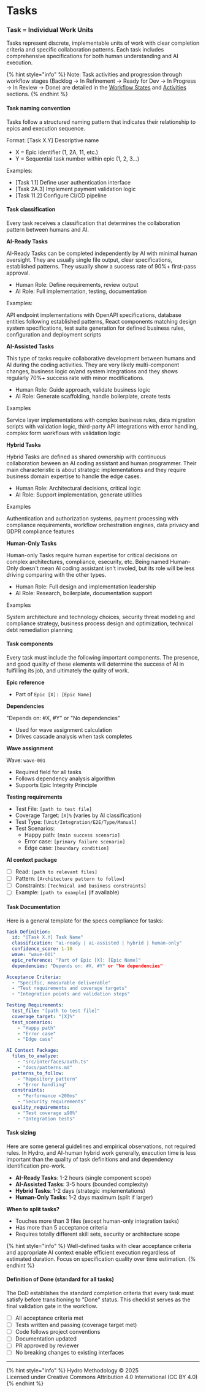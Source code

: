 # Tasks

### Task = Individual Work Units

Tasks represent discrete, implementable units of work with clear completion criteria and specific collaboration patterns. Each task includes comprehensive specifications for both human understanding and AI execution.

{% hint style="info" %}
Note: Task activities and progression through workflow stages (Backlog → In Refinement → Ready for Dev → In Progress → In Review → Done) are detailed in the [Workflow States](tasks.md#workflow-states-and-transitions) and [Activities](tasks.md#activities-and-processes) sections.
{% endhint %}

#### **Task naming convention**

Tasks follow a structured naming pattern that indicates their relationship to epics and execution sequence.

Format: \[Task X.Y] Descriptive name&#x20;

* X = Epic identifier (1, 2A, 11, etc.)
* Y = Sequential task number within epic (1, 2, 3...)

Examples:&#x20;

* \[Task 1.1] Define user authentication interface&#x20;
* \[Task 2A.3] Implement payment validation logic&#x20;
* \[Task 11.2] Configure CI/CD pipeline

#### **Task classification**

Every task receives a classification that determines the collaboration pattern between humans and AI.

**AI-Ready Tasks**&#x20;

AI-Ready Tasks can be completed independently by AI with minimal human oversight. They are usually single file output, clear specifications, established patterns. They usually show a success rate of 90%+ first-pass approval.

* Human Role: Define requirements, review output
* AI Role: Full implementation, testing, documentation

Examples:&#x20;

API endpoint implementations with OpenAPI specifications, database entities following established patterns, React components matching design system specifications, test suite generation for defined business rules, configuration and deployment scripts

**AI-Assisted Tasks**

This type of tasks require collaborative development between humans and AI during the coding activities. They are very likely multi-component changes, business logic or/and system integrations and they shows regularly 70%+ success rate with minor modifications.

* Human Role: Guide approach, validate business logic
* AI Role: Generate scaffolding, handle boilerplate, create tests

Examples

Service layer implementations with complex business rules, data migration scripts with validation logic, third-party API integrations with error handling, complex form workflows with validation logic

**Hybrid Tasks**&#x20;

Hybrid Tasks are defined as shared ownership with continuous collaboration beween an AI coding assistant and human programmer. Their main characteristic is about strategic implementations and they require business domain expertise to handle the edge cases.&#x20;

* Human Role: Architectural decisions, critical logic
* AI Role: Support implementation, generate utilities

Examples

Authentication and authorization systems, payment processing with compliance requirements, workflow orchestration engines, data privacy and GDPR compliance features

**Human-Only Tasks**&#x20;

Human-only Tasks require human expertise for critical decisions on complex architectures, compliance, esecurity, etc. Being named Human-Only doesn't mean AI coding assistant isn't involed, but its role will be less driving comparing with the other types.

* Human Role: Full design and implementation leadership
* AI Role: Research, boilerplate, documentation support

Examples

System architecture and technology choices, security threat modeling and compliance strategy, business process design and optimization, technical debt remediation planning

#### **Task components**

Every task must include the following important components. The presence, and good quality of these elements will determine the success of AI in fulfilling its job, and ultimately the qulity of work.

**Epic reference**

* Part of `Epic [X]: [Epic Name]`

**Dependencies**

"Depends on: #X, #Y" or "No dependencies"

* Used for wave assignment calculation
* Drives cascade analysis when task completes

**Wave assignment**

Wave: `wave-001`

* Required field for all tasks
* Follows dependency analysis algorithm
* Supports Epic Integrity Principle

**Testing requirements**

* Test File: `[path to test file]`
* Coverage Target: `[X]%` (varies by AI classification)
* Test Type: `[Unit/Integration/E2E/Type/Manual]`
* Test Scenarios:
  * Happy path: `[main success scenario]`
  * Error case: `[primary failure scenario]`
  * Edge case: `[boundary condition]`

**AI context package**

* [ ] Read: `[path to relevant files]`
* [ ] Pattern: `[Architecture pattern to follow]`
* [ ] Constraints: `[Technical and business constraints]`
* [ ] Example: `[path to example]` (if available)

#### **Task Documentation**

Here is a general template for the specs compliance for tasks:

```yaml
Task Definition:
  id: "[Task X.Y] Task Name"
  classification: "ai-ready | ai-assisted | hybrid | human-only"
  confidence_score: 1-10
  wave: "wave-001"
  epic_reference: "Part of Epic [X]: [Epic Name]"
  dependencies: "Depends on: #X, #Y" or "No dependencies"

Acceptance Criteria:
  - "Specific, measurable deliverable"
  - "Test requirements and coverage targets"
  - "Integration points and validation steps"

Testing Requirements:
  test_file: "[path to test file]"
  coverage_target: "[X]%"
  test_scenarios: 
    - "Happy path"
    - "Error case" 
    - "Edge case"

AI Context Package:
  files_to_analyze: 
    - "src/interfaces/auth.ts"
    - "docs/patterns.md"
  patterns_to_follow: 
    - "Repository pattern"
    - "Error handling"
  constraints: 
    - "Performance <200ms"
    - "Security requirements"
  quality_requirements: 
    - "Test coverage ≥90%"
    - "Integration tests"
```

#### **Task sizing**

Here are some general guidelines and empirical observations, not required rules. In Hydro, and AI-human hybrid work generally, execution time is less important than the quality of task definitions and and dependency identification pre-work.

* **AI-Ready Tasks**: 1-2 hours (single component scope)
* **AI-Assisted Tasks**: 3-5 hours (bounded complexity)
* **Hybrid Tasks**: 1-2 days (strategic implementations)
* **Human-Only Tasks**: 1-2 days maximum (split if larger)

**When to split tasks?**

* Touches more than 3 files (except human-only integration tasks)
* Has more than 5 acceptance criteria
* Requires totally different skill sets, security or architecture scope

{% hint style="info" %}
Well-defined tasks with clear acceptance criteria and appropriate AI context enable efficient execution regardless of estimated duration. Focus on specification quality over time estimation.
{% endhint %}

#### **Definition of Done** (standard for all tasks)

The DoD establishes the standard completion criteria that every task must satisfy before transitioning to "Done" status. This checklist serves as the final validation gate in the workflow.

* [ ] All acceptance criteria met
* [ ] Tests written and passing (coverage target met)
* [ ] Code follows project conventions
* [ ] Documentation updated
* [ ] PR approved by reviewer
* [ ] No breaking changes to existing interfaces

***

{% hint style="info" %}
Hydro Methodology © 2025 \
Licensed under Creative Commons Attribution 4.0 International (CC BY 4.0)
{% endhint %}
